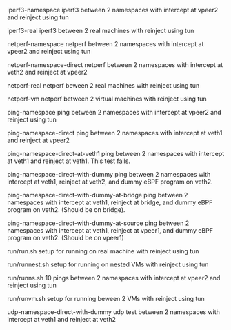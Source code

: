 iperf3-namespace  iperf3 between 2 namespaces with intercept at vpeer2 and reinject using tun

iperf3-real       iperf3 between 2 real machines with reinject using tun

netperf-namespace  netperf between 2 namespaces with intercept at vpeer2 and reinject using tun

netperf-namespace-direct netperf between 2 namespaces with intercept at veth2 and reinject at vpeer2

netperf-real      netperf beween 2 real machines with reinject using tun

netperf-vm        netperf between 2 virtual machines with reinject using tun

ping-namespace    ping between 2 namespaces with intercept at vpeer2 and reinject using tun

ping-namespace-direct ping between 2 namespaces with intercept at veth1 and reinject at vpeer2

ping-namespace-direct-at-veth1 ping between 2 namespaces with intercept at veth1 and reinject at veth1. This test fails.

ping-namespace-direct-with-dummy ping between 2 namespaces with intercept at veth1, reinject at veth2, and dummy eBPF program on veth2.

ping-namespace-direct-with-dummy-at-bridge ping between 2 namespaces with intercept at veth1, reinject at bridge, and dummy eBPF program on veth2. (Should be on bridge).

ping-namespace-direct-with-dummy-at-source ping between 2 namespaces with intercept at veth1, reinject at vpeer1, and dummy eBPF program on veth2. (Should be on vpeer1)

run/run.sh setup for running on real machine with reinject using tun

run/runnest.sh setup for running on nested VMs with reinject using tun

run/runns.sh 10 pings between 2 namespaces with intercept at vpeer2 and reinject using tun

run/runvm.sh setup for running beween 2 VMs with reinject using tun

udp-namespace-direct-with-dummy udp test between 2 namespaces with intercept at veth1 and reinject at veth2